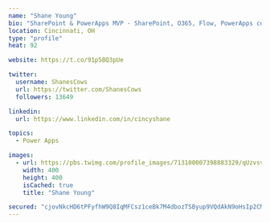 ```yaml
---
name: "Shane Young"
bio: "SharePoint & PowerApps MVP - SharePoint, O365, Flow, PowerApps consulting? @PowerApps911 | Pure Snark? You found it."
location: Cincinnati, OH
type: "profile"
heat: 92

website: https://t.co/91p5BQ3pUe

twitter:
  username: ShanesCows
  url: https://twitter.com/ShanesCows
  followers: 13649

linkedin:
  url: https://www.linkedin.com/in/cincyshane

topics:
  - Power Apps

images:
  - url: https://pbs.twimg.com/profile_images/713100007398883329/qUzvsvQ3_400x400.jpg
    width: 400
    height: 400
    isCached: true
    title: "Shane Young"

secured: "cjovNkcHD6tPFyfhW9Q8IqMFCsz1ceBk7M4dbozTSByup9VQdAkN9oHsIp2CME+AQQlxsMBC5uXxPqCUC+7w6UXnU6LWtGYoXrROO7Wps+iXhPlk5qbdbQN+ugY37hfIdsUCXdkP/4p7L+u4cdThv6Uu20ZMF4ghF4IvorCUYDEboIquw9v8ahFJ3nXz+tDmgBUPHIylqFBe4oRAu6BKCMhU/jQcJfsTCZOmaR0Cwo8f2zIecBeHGokRj6n8GS2gBx8pE+jltb+mXVF5eHUp8RHexZTSBfnkZZ2ZmgEFltUqyEKkNfeXsDlx87dmXb1mX/svpTF4iHpSyyVceeceOKgeM2XcZBOx69pChRGfwxIAAbW5e6vVqULWGPdwGZcKML3qWB5+RHPqQgF8mNDEF4Opy36Ne+oYNqPPehPcVTk=;6tViKTIz2s0Gg5C2wTJ53Q=="
---
```


